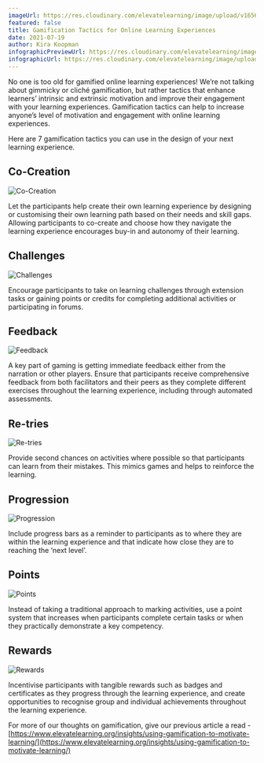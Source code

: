 ```yaml
---
imageUrl: https://res.cloudinary.com/elevatelearning/image/upload/v1656593560/site-articles/gamification-tactics-for-online-learning-experiences/Blog_Banner_15_fqd73t.png
featured: false
title: Gamification Tactics for Online Learning Experiences
date: 2021-07-19
author: Kira Koopman
infographicPreviewUrl: https://res.cloudinary.com/elevatelearning/image/upload/v1643720124/site-infographics/gamification-tactics-infographic-preview_ddkrc6.png
infographicUrl: https://res.cloudinary.com/elevatelearning/image/upload/v1645597963/site-infographics/Gamification_Tactics_for_Online_Learning_Experiences_oibfga.pdf
---
```


No one is too old for gamified online learning experiences! We’re not talking about gimmicky or cliché gamification, but rather tactics that enhance learners’ intrinsic and extrinsic motivation and improve their engagement with your learning experiences. Gamification tactics can help to increase anyone’s level of motivation and engagement with online learning experiences.

Here are 7 gamification tactics you can use in the design of your next learning experience.

## Co-Creation

<img src="https://res.cloudinary.com/elevatelearning/image/upload/c_scale,w_110/v1652429879/site-articles/gamification-tactics-for-online-learning-experiences/gamification-tactics-cocreation_xsxsas.png" alt="Co-Creation" title="Co-Creation" class="img-left"/>

Let the participants help create their own learning experience by designing or customising their own learning path based on their needs and skill gaps. Allowing participants to co-create and choose how they navigate the learning experience encourages buy-in and autonomy of their learning.

## Challenges

<img src="https://res.cloudinary.com/elevatelearning/image/upload/c_scale,w_110/v1652429879/site-articles/gamification-tactics-for-online-learning-experiences/gamification-tactics-challenges_vkfbhi.png" alt="Challenges" title="Challenges" class="img-right"/>

Encourage participants to take on learning challenges through extension tasks or gaining points or credits for completing additional activities or participating in forums.

## Feedback

<img src="https://res.cloudinary.com/elevatelearning/image/upload/c_scale,w_110/v1652429879/site-articles/gamification-tactics-for-online-learning-experiences/gamification-tactics-feedback_wa4dhb.png" alt="Feedback" title="Feedback" class="img-left"/>

A key part of gaming is getting immediate feedback either from the narration or other players. Ensure that participants receive comprehensive feedback from both facilitators and their peers as they complete different exercises throughout the learning experience, including through automated assessments.

## Re-tries

<img src="https://res.cloudinary.com/elevatelearning/image/upload/c_scale,w_110/v1652429879/site-articles/gamification-tactics-for-online-learning-experiences/gamification-tactics-retries_feyukq.png" alt="Re-tries" title="Re-tries" class="img-right"/>

Provide second chances on activities where possible so that participants can learn from their mistakes. This mimics games and helps to reinforce the learning.

## Progression

<img src="https://res.cloudinary.com/elevatelearning/image/upload/c_scale,w_110/v1652429879/site-articles/gamification-tactics-for-online-learning-experiences/gamification-tactics-progression_zeda8o.png" alt="Progression" title="Progression" class="img-left"/>

Include progress bars as a reminder to participants as to where they are within the learning experience and that indicate how close they are to reaching the ‘next level’.

## Points

<img src="https://res.cloudinary.com/elevatelearning/image/upload/c_scale,w_110/v1652429879/site-articles/gamification-tactics-for-online-learning-experiences/gamification-tactics-points_akzrep.png" alt="Points" title="Points" class="img-right"/>

Instead of taking a traditional approach to marking activities, use a point system that increases when participants complete certain tasks or when they practically demonstrate a key competency.

## Rewards

<img src="https://res.cloudinary.com/elevatelearning/image/upload/c_scale,w_110/v1652429879/site-articles/gamification-tactics-for-online-learning-experiences/gamification-tactics-rewards_c0iec9.png" alt="Rewards" title="Rewards" class="img-left"/>

Incentivise participants with tangible rewards such as badges and certificates as they progress through the learning experience, and create opportunities to recognise group and individual achievements throughout the learning experience.

For more of our thoughts on gamification, give our previous article a read - [https://www.elevatelearning.org/insights/using-gamification-to-motivate-learning/](https://www.elevatelearning.org/insights/using-gamification-to-motivate-learning/)

